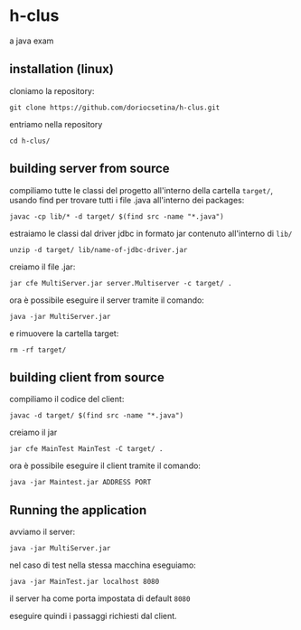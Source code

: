 # h-clus
a java exam

## installation (linux)

cloniamo la repository: 

`git clone https://github.com/doriocsetina/h-clus.git`

entriamo nella repository

`cd h-clus/`


## building server from source

compiliamo tutte le classi del progetto all'interno della cartella `target/`, usando find per trovare tutti i file .java all'interno dei packages:

`javac -cp lib/* -d target/ $(find src -name "*.java")`

estraiamo le classi dal driver jdbc in formato jar contenuto all'interno di `lib/`

`unzip -d target/ lib/name-of-jdbc-driver.jar`

creiamo il file .jar:

`jar cfe MultiServer.jar server.Multiserver -c target/ .`

ora è possibile eseguire il server tramite il comando:

`java -jar MultiServer.jar`

e rimuovere la cartella target:

`rm -rf target/`


## building client from source

compiliamo il codice del client:

`javac -d target/ $(find src -name "*.java")`

creiamo il jar 

`jar cfe MainTest MainTest -C target/ .`

ora è possibile eseguire il client tramite il comando:

`java -jar Maintest.jar ADDRESS PORT`


## Running the application

avviamo il server:

`java -jar MultiServer.jar`

nel caso di test nella stessa macchina eseguiamo:

`java -jar MainTest.jar localhost 8080`

il server ha come porta impostata di default `8080`

eseguire quindi i passaggi richiesti dal client. 
